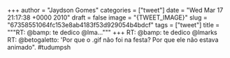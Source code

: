 
+++
author = "Jaydson Gomes"
categories = ["tweet"]
date = "Wed Mar 17 21:17:38 +0000 2010"
draft = false
image = "{TWEET_IMAGE}"
slug = "67358551064fc153e8ab4183f53d929054b4bdcf"
tags = ["tweet"]
title = """RT: @bamp: te dedico @lma..."""
+++
RT: @bamp: te dedico @lmarks RT: @betogaletto: 'Por que o .gif não foi na festa? Por que ele não estava animado". #tudumpsh
